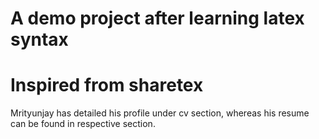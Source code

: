 # A demo project after learning latex syntax
# Inspired from sharetex
Mrityunjay has detailed his profile under cv section, whereas his resume can be found in respective section.
